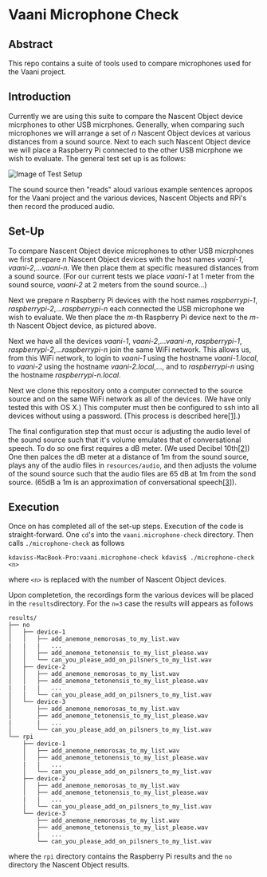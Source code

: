 # Vaani Microphone Check

## Abstract 

This repo contains a suite of tools used to compare microphones used for the Vaani project.

## Introduction

Currently we are using this suite to compare the Nascent Object device micrphones to other USB micrphones. Generally, when comparing such microphones we will arrange a set of *n* Nascent Object devices at various distances from a sound source. Next to each such Nascent Object device we will place a Raspberry Pi connected to the other USB micrphone we wish to evaluate. The general test set up is as follows:

![Image of Test Setup](https://raw.githubusercontent.com/mozilla/vaani.microphone-check/master/resources/images/TestSetUp.png)

The sound source then "reads" aloud various example sentences apropos for the Vaani project and the various devices, Nascent Objects and RPi's then record the produced audio.

## Set-Up

To compare Nascent Object device microphones to other USB micrphones we first prepare *n* Nascent Object devices with the host names *vaani-1*, *vaani-2*,...*vaani-n*. We then place them at specific measured distances from a sound source. (For our current tests we place *vaani-1* at 1 meter from the sound source, *vaani-2* at 2 meters from the sound source...)

Next we prepare *n* Raspberry Pi devices with the host names *raspberrypi-1*, *raspberrypi-2*,...*raspberrypi-n* each connected the USB microphone we wish to evaluate. We then place the *m*-th Raspberry Pi device next to the *m*-th Nascent Object device, as pictured above.

Next we have all the devices *vaani-1*, *vaani-2*,...*vaani-n*, *raspberrypi-1*, *raspberrypi-2*,...*raspberrypi-n* join the same WiFi network. This allows us, from this WiFi network, to login to *vaani-1* using the hostname *vaani-1.local*, to *vaani-2* using the hostname *vaani-2.local*,..., and to *raspberrypi-n* using the hostname *raspberrypi-n.local*.

Next we clone this repository onto a computer connected to the source source and on the same WiFi network as all of the devices. (We have only tested this with OS X.) This computer must then be configured to ssh into all devices without using a password. (This process is described here[[1]](http://www.linuxproblem.org/art_9.html).)

The final configuration step that must occur is adjusting the audio level of the sound source such that it's volume emulates that of conversational speech. To do so one first requires a dB meter. (We used Decibel 10th[[2]](https://itunes.apple.com/us/app/decibel-10th-professional/id448155923?mt=8)) One then palces the dB meter at a distance of 1m from the sound source, plays any of the audio files in `resources/audio`, and then adjusts the volume of the sound source such that the audio files are 65 dB at 1m from the sond source. (65dB a 1m is an approximation of conversational speech[[3]](http://www.hearnet.com/at_risk/risk_trivia.shtml)).

## Execution

Once on has completed all of the set-up steps. Execution of the code is straight-forward. One `cd`'s into the `vaani.microphone-check` directory. Then calls `./microphone-check` as follows
```
kdaviss-MacBook-Pro:vaani.microphone-check kdavis$ ./microphone-check <n>
```
where `<n>` is replaced with the number of Nascent Object devices.

Upon completetion, the recordings form the various devices will be placed in the `results`directory. For the `n=3` case the results will appears as follows
```
results/
├── no
│   ├── device-1
│   │   ├── add_anemone_nemorosas_to_my_list.wav
|   |   |   ...
│   │   ├── add_anemone_tetonensis_to_my_list_please.wav
│   │   └── can_you_please_add_on_pilsners_to_my_list.wav
│   ├── device-2
│   │   ├── add_anemone_nemorosas_to_my_list.wav
│   │   ├── add_anemone_tetonensis_to_my_list_please.wav
|   |   |   ...
│   │   └── can_you_please_add_on_pilsners_to_my_list.wav
│   └── device-3
│       ├── add_anemone_nemorosas_to_my_list.wav
│       ├── add_anemone_tetonensis_to_my_list_please.wav
|       |   ...
│       └── can_you_please_add_on_pilsners_to_my_list.wav
└── rpi
    ├── device-1
    │   ├── add_anemone_nemorosas_to_my_list.wav
    │   ├── add_anemone_tetonensis_to_my_list_please.wav
    |   |   ...
    │   └── can_you_please_add_on_pilsners_to_my_list.wav
    ├── device-2
    │   ├── add_anemone_nemorosas_to_my_list.wav
    │   ├── add_anemone_tetonensis_to_my_list_please.wav
    |   |   ...
    │   └── can_you_please_add_on_pilsners_to_my_list.wav
    └── device-3
        ├── add_anemone_nemorosas_to_my_list.wav
        ├── add_anemone_tetonensis_to_my_list_please.wav
        |   ...
        └── can_you_please_add_on_pilsners_to_my_list.wav
```
where the `rpi` directory contains the Raspberry Pi results and the `no` directory the Nascent Object results.
